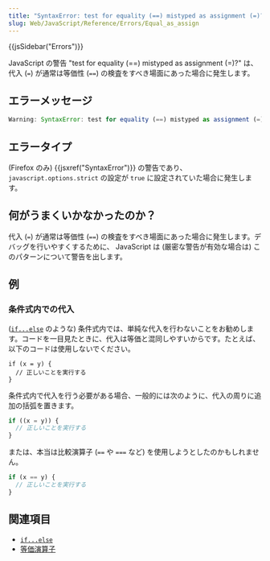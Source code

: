 ```yaml
---
title: "SyntaxError: test for equality (==) mistyped as assignment (=)?"
slug: Web/JavaScript/Reference/Errors/Equal_as_assign
---
```


{{jsSidebar("Errors")}}

JavaScript の警告 "test for equality (==) mistyped as assignment (=)?" は、代入 (`=`) が通常は等価性 (`==`) の検査をすべき場面にあった場合に発生します。

## エラーメッセージ

```js
Warning: SyntaxError: test for equality (==) mistyped as assignment (=)?
```

## エラータイプ

(Firefox のみ) {{jsxref("SyntaxError")}} の警告であり、 `javascript.options.strict` の設定が `true` に設定されていた場合に発生します。

## 何がうまくいかなかったのか？

代入 (`=`) が通常は等価性 (`==`) の検査をすべき場面にあった場合に発生します。デバッグを行いやすくするために、 JavaScript は (厳密な警告が有効な場合は) このパターンについて警告を出します。

## 例

### 条件式内での代入

([`if...else`](/ja/docs/Web/JavaScript/Reference/Statements/if...else) のような) 条件式内では、単純な代入を行わないことをお勧めします。コードを一目見たときに、代入は等価と混同しやすいからです。たとえば、以下のコードは使用しないでください。

```js-nolint example-bad
if (x = y) {
  // 正しいことを実行する
}
```

条件式内で代入を行う必要がある場合、一般的には次のように、代入の周りに追加の括弧を置きます。

```js
if ((x = y)) {
  // 正しいことを実行する
}
```

または、本当は比較演算子 (`==` や `===` など) を使用しようとしたのかもしれません。

```js
if (x == y) {
  // 正しいことを実行する
}
```

## 関連項目

- [`if...else`](/ja/docs/Web/JavaScript/Reference/Statements/if...else)
- [等価演算子](/ja/docs/Web/JavaScript/Reference/Operators#equality_operators)
